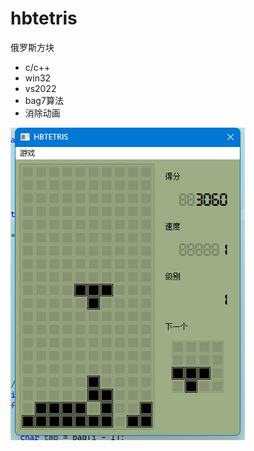 # hbtetris

俄罗斯方块
* c/c++
* win32
* vs2022
* bag7算法
* 消除动画

![1670314700822](image/README/1670314700822.png)
